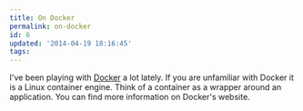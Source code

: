 ```yaml
---
title: On Docker
permalink: on-docker
id: 6
updated: '2014-04-19 18:16:45'
tags:
---
```


I've been playing with [Docker](https://www.docker.io/) a lot lately. If you are unfamiliar with Docker it is a Linux container engine. Think of a container as a wrapper around an application. You can find more information on Docker's website.

